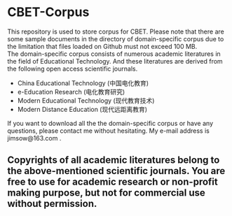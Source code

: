# CBET-Corpus
This repository is used to store corpus for CBET. Please note that there are some sample documents in the directory of domain-specific corpus due to the limitation that files loaded on Github must not exceed 100 MB. <br />
The domain-specific corpus consists of numerous academic literatures in the field of Educational Technology. And these literatures are derived from the following open access scientific journals. <br />
<ul>
    <li>China Educational Technology (中国电化教育) <br /></li>
    <li>e-Education Research (电化教育研究) <br /></li>
    <li>Modern Educational Technology (现代教育技术) <br /></li>
    <li>Modern Distance Education (现代远距离教育) <br /></li>
 </ul>
If you want to download all the the domain-specific corpus or have any questions, please contact me without hesitating. My e-mail address is <a> jimsow@163.com </a>. <br />

<h2>Copyrights of all academic literatures belong to the above-mentioned scientific journals. You are free to use for academic research or non-profit making purpose, but not for commercial use without permission.</h2>
